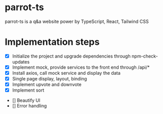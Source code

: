 # parrot-ts
parrot-ts is a q&amp;a website power by TypeScript, React, Tailwind CSS

# Implementation steps 
- [x] Initialize the project and upgrade dependencies through npm-check-updates
- [x] Implement mock, provide services to the front end through /api/*
- [x] Install axios, call mock service and display the data
- [x] Single page display, layout, binding
- [x] Implement upvote and downvote
- [x] Implement sort
- [] Beautify UI
- [] Error handling
